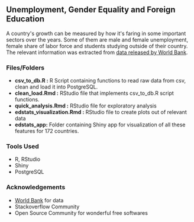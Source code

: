 ## Unemployment, Gender Equality and Foreign Education

A country's growth can be measured by how it's faring in some important sectors over the years. Some of them are male and
female unemployment, female share of labor force and students studying outside of their country. The relevant information was
extracted from [data released by World Bank](https://data.worldbank.org/data-catalog/ed-stats).

### Files/Folders
* **csv_to_db.R :** R Script containing functions to read raw data from csv, clean and load it into PostgreSQL.
* **clean_load.Rmd :** RStudio file that implements csv_to_db.R script functions.
* **quick_analysis.Rmd :** RStudio file for exploratory analysis
* **edstats_visualization.Rmd :** RStudio file to create plots out of relevant data
* **edstats_app:** Folder containing Shiny app for visualization of all these features for 172 countries.

### Tools Used
* R, RStudio
* Shiny
* PostgreSQL

### Acknowledgements
* [World Bank](https://data.worldbank.org/data-catalog/ed-stats) for data
* Stackoverflow Community
* Open Source Community for wonderful free softwares
